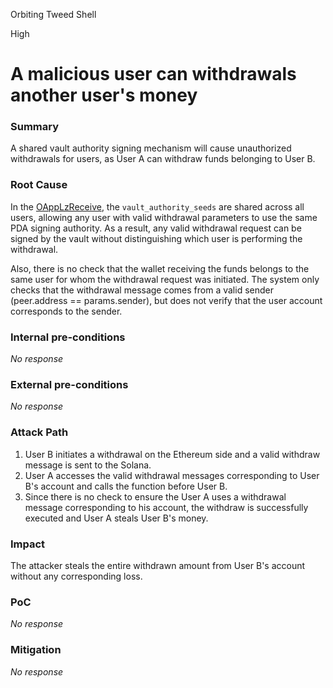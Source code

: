 Orbiting Tweed Shell

High

# A malicious user can withdrawals another user's money

### Summary

A shared vault authority signing mechanism will cause unauthorized withdrawals for users, as User A can withdraw funds belonging to User B.

### Root Cause
In the [OAppLzReceive](https://github.com/sherlock-audit/2024-09-orderly-network-solana-contract/blob/a40ed80ce4a196bc81bfa6dfb749c19b92c623b0/solana-vault/packages/solana/contracts/programs/solana-vault/src/instructions/oapp_instr/oapp_lz_receive.rs#L113-L114), the `vault_authority_seeds` are shared across all users, allowing any user with valid withdrawal parameters to use the same PDA signing authority. As a result, any valid withdrawal request can be signed by the vault without distinguishing which user is performing the withdrawal. 

Also, there is no check that the wallet receiving the funds belongs to the same user for whom the withdrawal request was initiated. The system only checks that the withdrawal message comes from a valid sender (peer.address == params.sender), but does not verify that the user account corresponds to the sender.

### Internal pre-conditions

_No response_

### External pre-conditions

_No response_

### Attack Path

1. User B initiates a withdrawal on the Ethereum side and a valid withdraw message is sent to the Solana. 
2. User A accesses the valid withdrawal messages corresponding to User B's account and calls the function before User B.
3. Since there is no check to ensure the User A uses a withdrawal message corresponding to his account, the withdraw is successfully executed and User A steals User B's money.

### Impact

The attacker steals the entire withdrawn amount from User B's account without any corresponding loss.

### PoC

_No response_

### Mitigation

_No response_